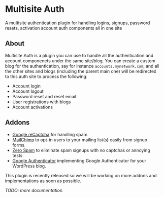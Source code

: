 # Multisite Auth

A multisite authentication plugin for handling logins, signups, password resets, activation account auth components all in one site

## About

Multisite Auth is a plugin you can use to handle all the authentication and account componenets under the same site/blog. You can create a custom blog for the authentication, say for instance `accounts.mynetwork.com`, and all the other sites and blogs (including the parent main one) will be redirected to this auth site to process the following:

- Account login
- Account logout
- Password reset and reset email
- User registrations with blogs
- Account activations

## Addons

- <a href="https://github.com/elhardoum/muauth-recaptcha">Google reCaptcha</a> for handling spam.
- <a href="https://github.com/elhardoum/muauth-mailchimp">MailChimp</a> to opt-in users to your mailing list(s) easily from signup forms.
- <a href="https://github.com/elhardoum/muauth-zero-spam">Zero Spam</a> to eliminate spam signups with no captchas or annoying tests.
- <a href="https://github.com/elhardoum/muauth-google-authenticator">Google Authenticator</a> implementing Google Authenticator for your WordPress blog.

This plugin is recently released so we will be working on more addons and implementations as soon as possible.

*TODO: more documentation.*
